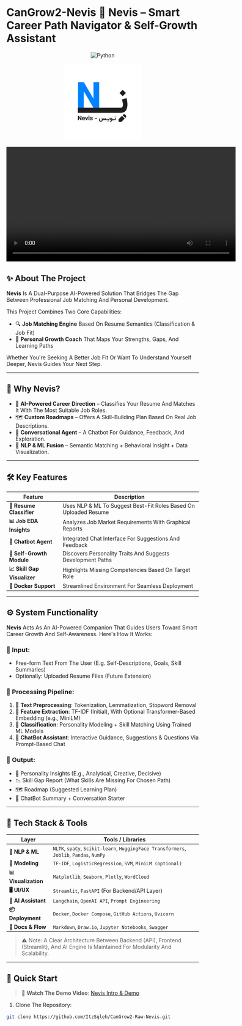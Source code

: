 # CanGrow2-Nevis 🚀 Nevis – Smart Career Path Navigator & Self-Growth Assistant

<p align="center">
  <img src="https://img.shields.io/badge/Made%20With-Python-blue?logo=python" alt="Python">
</p>

<p align="center">
  <img src="Assets/Nevis-Logo-White-Bg.jpg" alt="Nevis Logo" width="200">
</p>

<p align="center">
  <video width="600" controls>
    <source src="Assets/Nevis-IntroVideo.mp4" type="video/mp4">
    Your Browser Does Not Support The Video Tag .
  </video>
</p>

## ✨ About The Project

**Nevis** Is A Dual-Purpose AI-Powered Solution That Bridges The Gap Between Professional Job Matching And Personal Development.

This Project Combines Two Core Capabilities:

- 🔍 **Job Matching Engine** Based On Resume Semantics (Classification & Job Fit)
- 🧠 **Personal Growth Coach** That Maps Your Strengths, Gaps, And Learning Paths

Whether You're Seeking A Better Job Fit Or Want To Understand Yourself Deeper, Nevis Guides Your Next Step.

---

## 🧠 Why Nevis?

- 🎯 **AI-Powered Career Direction** – Classifies Your Resume And Matches It With The Most Suitable Job Roles.
- 🗺️ **Custom Roadmaps** – Offers A Skill-Building Plan Based On Real Job Descriptions.
- 💬 **Conversational Agent** – A Chatbot For Guidance, Feedback, And Exploration.
- 🔬 **NLP & ML Fusion** – Semantic Matching + Behavioral Insight + Data Visualization.

---

## 🛠️ Key Features

| Feature | Description |
|--------|-------------|
| **📄 Resume Classifier** | Uses NLP & ML To Suggest Best-Fit Roles Based On Uploaded Resume |
| **📊 Job EDA Insights** | Analyzes Job Market Requirements With Graphical Reports |
| **💬 Chatbot Agent** | Integrated Chat Interface For Suggestions And Feedback |
| **🧠 Self-Growth Module** | Discovers Personality Traits And Suggests Development Paths |
| **📈 Skill Gap Visualizer** | Highlights Missing Competencies Based On Target Role |
| **🐳 Docker Support** | Streamlined Environment For Seamless Deployment |

---

## ⚙️ System Functionality

**Nevis** Acts As An AI-Powered Companion That Guides Users Toward Smart Career Growth And Self-Awareness. Here's How It Works:

### 🧾 Input:
- Free-form Text From The User (E.g. Self-Descriptions, Goals, Skill Summaries)
- Optionally: Uploaded Resume Files (Future Extension)

### 🔄 Processing Pipeline:
1. 🧹 **Text Preprocessing**: Tokenization, Lemmatization, Stopword Removal
2. 🧠 **Feature Extraction**: TF-IDF (Initial), With Optional Transformer-Based Embedding (e.g., MiniLM)
3. 🎯 **Classification**: Personality Modeling + Skill Matching Using Trained ML Models
5. 💬 **ChatBot Assistant**: Interactive Guidance, Suggestions & Questions Via Prompt-Based Chat

### 🧾 Output:
- 🧠 Personality Insights (E.g., Analytical, Creative, Decisive)
- 📉 Skill Gap Report (What Skills Are Missing For Chosen Path)
- 🗺️ Roadmap (Suggested Learning Plan)
- 🤖 ChatBot Summary + Conversation Starter

---

## 🧰 Tech Stack & Tools

| Layer | Tools / Libraries |
|-------|--------------------|
| **🧠 NLP & ML** | `NLTK`, `spaCy`, `Scikit-learn`, `HuggingFace Transformers`, `Joblib`, `Pandas`, `NumPy` |
| **🧪 Modeling** | `TF-IDF`, `LogisticRegression`, `SVM`, `MiniLM (optional)` |
| **📊 Visualization** | `Matplotlib`, `Seaborn`, `Plotly`, `WordCloud` |
| **🖥️ UI/UX** | `Streamlit`, `FastAPI` (For Backend/API Layer) |
| **🧠 AI Assistant** | `Langchain`, `OpenAI API`, `Prompt Engineering` |
| **📦 Deployment** | `Docker`, `Docker Compose`, `GitHub Actions`, `Uvicorn` |
| **📂 Docs & Flow** | `Markdown`, `Draw.io`, `Jupyter Notebooks`, `Swagger` |

> ⚠️ Note: A Clear Architecture Between Backend (API), Frontend (Streamlit), And AI Engine Is Maintained For Modularity And Scalability.

---

## 🚀 Quick Start

> 🎥 **Watch The Demo Video**: [Nevis Intro & Demo](Assets/Nevis-IntroVideo.mp4)  
1. Clone The Repository:
```bash
git clone https://github.com/ItzSqleh/CanGrow2-Raw-Nevis.git
